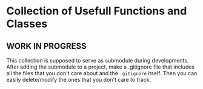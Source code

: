 # Collection of Usefull Functions and Classes

## WORK IN PROGRESS

This collection is supposed to serve as submodule during developments. After adding the submodule to a project, make a .gitignore file that includes all the files that you don't care about and the `.gitignore` itself. Then you can easily  delete/modify the ones that you don't care to track.
